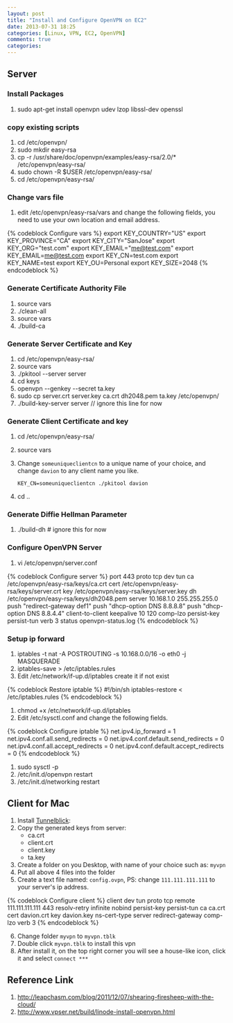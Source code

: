 ```yaml
---
layout: post
title: "Install and Configure OpenVPN on EC2"
date: 2013-07-31 18:25
categories: [Linux, VPN, EC2, OpenVPN]
comments: true
categories: 
---
```

## Server
### Install Packages
1. sudo apt-get install openvpn udev lzop libssl-dev openssl

### copy existing scripts
1. cd /etc/openvpn/
1. sudo mkdir easy-rsa
1. cp -r /usr/share/doc/openvpn/examples/easy-rsa/2.0/* /etc/openvpn/easy-rsa/
1. sudo chown -R $USER /etc/openvpn/easy-rsa/
1. cd /etc/openvpn/easy-rsa/

### Change vars file
1. edit /etc/openvpn/easy-rsa/vars and change the following fields, you need to use your own location and email address.

{% codeblock Configure vars %}
export KEY_COUNTRY="US"
export KEY_PROVINCE="CA"
export KEY_CITY="SanJose"
export KEY_ORG="test.com"
export KEY_EMAIL="me@test.com"
export KEY_EMAIL=me@test.com
export KEY_CN=test.com
export KEY_NAME=test
export KEY_OU=Personal
export KEY_SIZE=2048
{% endcodeblock %}

### Generate Certificate Authority File
1. source vars
1. ./clean-all
1. source vars
1. ./build-ca

### Generate Server Certificate and Key
1. cd /etc/openvpn/easy-rsa/
1. source vars
1. ./pkitool --server server
1. cd keys
1. openvpn --genkey --secret ta.key
1. sudo cp server.crt server.key ca.crt dh2048.pem ta.key /etc/openvpn/
1. ./build-key-server server // ignore this line for now

### Generate Client Certificate and key
1. cd /etc/openvpn/easy-rsa/
1. source vars
1. Change ```someuniqueclientcn``` to a unique name of your choice, and change ```davion``` to any client name you like.

	```
	KEY_CN=someuniqueclientcn ./pkitool davion
	```
1. cd ..

### Generate Diffie Hellman Parameter
1. ./build-dh # ignore this for now

### Configure OpenVPN Server
1. vi /etc/openvpn/server.conf

{% codeblock Configure server %}
port 443
proto tcp
dev tun
ca /etc/openvpn/easy-rsa/keys/ca.crt
cert /etc/openvpn/easy-rsa/keys/server.crt
key /etc/openvpn/easy-rsa/keys/server.key
dh /etc/openvpn/easy-rsa/keys/dh2048.pem
server 10.168.1.0 255.255.255.0
push "redirect-gateway def1"
push "dhcp-option DNS 8.8.8.8"
push "dhcp-option DNS 8.8.4.4"
client-to-client
keepalive 10 120
comp-lzo
persist-key
persist-tun
verb 3
status openvpn-status.log
{% endcodeblock %}

### Setup ip forward
1. iptables -t nat -A POSTROUTING -s 10.168.0.0/16 -o eth0 -j MASQUERADE
1. iptables-save > /etc/iptables.rules
1. Edit /etc/network/if-up.d/iptables create it if not exist
	
{% codeblock Restore iptable %}
#!/bin/sh
iptables-restore < /etc/iptables.rules
{% endcodeblock %}
1. chmod +x /etc/network/if-up.d/iptables
1. Edit /etc/sysctl.conf and change the following fields.

{% codeblock Configure iptable %}
net.ipv4.ip_forward = 1
net.ipv4.conf.all.send_redirects = 0
net.ipv4.conf.default.send_redirects = 0
net.ipv4.conf.all.accept_redirects = 0
net.ipv4.conf.default.accept_redirects = 0
{% endcodeblock %}

1. sudo sysctl -p
1. /etc/init.d/openvpn restart
1. /etc/init.d/networking restart

## Client for Mac
1. Install [Tunnelblick](https://sourceforge.net/projects/tunnelblick/files/All%20files/Tunnelblick_3.3.dmg/download):
2. Copy the generated keys from server: 
	- ca.crt
	- client.crt
	- client.key
	- ta.key
3. Create a folder on you Desktop, with name of your choice such as:  ```myvpn```
4. Put all above 4 files into the folder
5. Create a text file named: ```config.ovpn```, PS: change ```111.111.111.111``` to your server's ip address.

{% codeblock Configure client %}
client
dev tun
proto tcp
remote 111.111.111.111 443
resolv-retry infinite
nobind
persist-key
persist-tun
ca ca.crt
cert davion.crt
key davion.key
ns-cert-type server
redirect-gateway
comp-lzo
verb 3
{% endcodeblock %}

6. Change folder ```myvpn``` to ```myvpn.tblk```
7. Double click ```myvpn.tblk``` to install this vpn
8. After install it, on the top right corner you will see a house-like icon, click it and select ```connect ***```

## Reference Link
1. http://leapchasm.com/blog/2011/12/07/shearing-firesheep-with-the-cloud/
2. http://www.vpser.net/build/linode-install-openvpn.html
